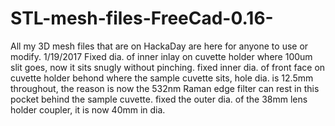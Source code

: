 # STL-mesh-files-FreeCad-0.16-
All my 3D mesh files that are on HackaDay are here for anyone to use or modify. 1/19/2017 Fixed dia. of inner inlay on cuvette holder where 100um slit goes, now it sits snugly without pinching. fixed inner dia. of front face on cuvette holder behond where the sample cuvette sits, hole dia. is 12.5mm throughout, the reason is now the 532nm Raman edge filter can rest in this pocket behind the sample cuvette. fixed the outer dia. of the 38mm lens holder coupler, it is now 40mm in dia.
